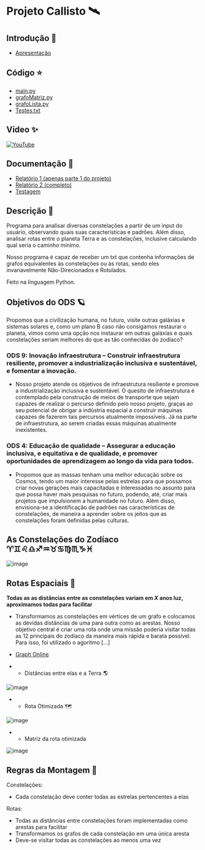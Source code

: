 # Projeto Callisto 🛰

## Introdução 🌌
  * [Apresentação](Documentacao/Apresentação_Intro.ppt)

## Código ⭐
  * [main.py](Codigo-Projeto/main.py)
  * [grafoMatriz.py](Codigo-Projeto/grafoMatriz.py)
  * [grafoLista.py](Codigo-Projeto/grafoLista.py)
  * [Testes.txt](Codigo-Projeto/Textes_txt)
  
## Vídeo ✨

[![YouTube](https://img.shields.io/badge/YouTube-%23FF0000.svg?style=for-the-badge&logo=YouTube&logoColor=white)]()

## Documentação 🌠
  * [Relatório 1 (apenas parte 1 do projeto)](Documentacao/Relatorio-1.md)
  * [Relatório 2 (completo)](Documentacao/Relatorio-2.md)
  * [Testagem ](Documentacao/Testagem.md)
 

## Descrição 🔭

Programa para analisar diversas constelações a partir de um input do usuário, observando quais suas características e padrões. Além disso, analisar rotas entre o planeta Terra e as constelações, inclusive calculando qual seria o caminho mínimo.

Nosso programa é capaz de receber um txt que contenha informações de grafos equivalentes às constelações ou às rotas, sendo eles invariavelmente Não-Direcionados e Rotulados.

Feito na linguagem Python.

## Objetivos do ODS 🪐

Propomos que a civilização humana, no futuro, visite outras galáxias e sistemas solares e, como um plano B caso não consigamos restaurar o planeta, vimos como uma opção nos instaurar em outras galáxias e quais constelações seriam melhores do que as tão conhecidas do zodíaco?

### ODS 9: Inovação infraestrutura – Construir infraestrutura resiliente, promover a industrialização inclusiva e sustentável, e fomentar a inovação.

* Nosso projeto atende os objetivos de infraestrutura resiliente e promove a industrialização inclusiva e sustentável. O quesito de infraestrutura é contemplado pela construção de meios de transporte que sejam capazes de realizar o percurso definido pelo nosso projeto, graças ao seu potencial de obrigar a indústria espacial a construir máquinas capazes de fazerem tais percursos atualmente impossíveis. Já na parte de infraestrutura, ao serem criadas essas máquinas atualmente inexistentes.

### ODS 4: Educação de qualidade – Assegurar a educação inclusiva, e equitativa e de qualidade, e promover oportunidades de aprendizagem ao longo da vida para todos.

* Propomos que as massas tenham uma melhor educação sobre os Cosmos, tendo um maior interesse pelas estrelas para que possamos criar novas gerações mais capacitadas e interessadas no assunto para que possa haver mais pesquisas no futuro, podendo, até, criar mais projetos que impulsionem a humanidade no futuro. Além disso, envisiona-se a identificação de padrões nas características de constelações, de maneira a aprender sobre os jeitos que as constelações foram definidas pelas culturas.

## As Constelações do Zodíaco ♈♊♌♎♐♒♉♋♍♏♑♓

![image](https://user-images.githubusercontent.com/80297158/227752344-90b05733-ed4e-45b7-9197-79259e3de308.png)

## Rotas Espaciais 🚀

**Todas as as distâncias entre as constelações variam em _X_ anos luz, aproximamos todas para facilitar**

- Transformamos as constelações em vértices de um grafo e colocamos as devidas distâncias de uma para outra como as arestas. Nosso objetivo central é criar uma rota onde uma missão poderia visitar todas as 12 principais do zodíaco da maneira mais rápida e barata possível. Para isso, foi utilizado o agoritmo [...]

- [Graph Online](http://graphonline.ru/en/?graph=UDoivsZZSeFRcSxj)

- - Distâncias entre elas e a Terra 🌎

![image](https://github.com/Thiago2204/Projeto-Callisto/assets/80297158/330f9326-82a8-43ef-9707-e6157dc6a0c2)

- - Rota Otimizada 🗺️

![image](https://github.com/Thiago2204/Projeto-Callisto/assets/80297158/2b0fe493-0f43-4713-b023-6fc2dd4f9aff)

- - Matriz da rota otimizada

![image](https://github.com/Thiago2204/Projeto-Callisto/assets/80297158/88f068ad-82c1-4bb3-8ff1-a347b918f519)

## Regras da Montagem 🌟

Constelações:
- Cada constelação deve conter todas as estrelas pertencentes a elas

Rotas:
- Todas as distâncias entre constelações foram implementadas como arestas para facilitar
- Transformamos os grafos de cada constelação em uma única aresta 
- Deve-se visitar todas as constelações ao menos uma vez
